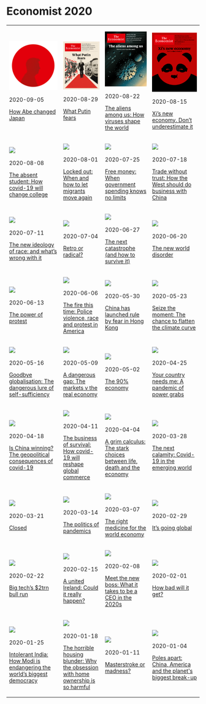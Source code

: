 # Economist 2020
<table><tr><td><p><img src = './2020-09-05/cover.jpg'/></p><p>2020-09-05</p><p><a href='./2020-09-05'>How Abe changed Japan</a></p></td><td><p><img src = './2020-08-29/cover.jpg'/></p><p>2020-08-29</p><p><a href='./2020-08-29'>What Putin fears</a></p></td><td><p><img src = './2020-08-22/cover.jpg'/></p><p>2020-08-22</p><p><a href='./2020-08-22'>The aliens among us: How viruses shape the world</a></p></td><td><p><img src = './2020-08-15/cover.jpg'/></p><p>2020-08-15</p><p><a href='./2020-08-15'>Xi’s new economy. Don’t underestimate it</a></p></td></tr><tr><td><p><img src = './2020-08-08/cover.jpg'/></p><p>2020-08-08</p><p><a href='./2020-08-08'>The absent student: How covid-19 will change college</a></p></td><td><p><img src = './2020-08-01/cover.jpg'/></p><p>2020-08-01</p><p><a href='./2020-08-01'>Locked out: When and how to let migrants move again</a></p></td><td><p><img src = './2020-07-25/cover.jpg'/></p><p>2020-07-25</p><p><a href='./2020-07-25'>Free money: When government spending knows no limits</a></p></td><td><p><img src = './2020-07-18/cover.jpg'/></p><p>2020-07-18</p><p><a href='./2020-07-18'>Trade without trust: How the West should do business with China</a></p></td></tr><tr><td><p><img src = './2020-07-11/cover.jpg'/></p><p>2020-07-11</p><p><a href='./2020-07-11'>The new ideology of race: and what’s wrong with it</a></p></td><td><p><img src = './2020-07-04/cover.jpg'/></p><p>2020-07-04</p><p><a href='./2020-07-04'>Retro or radical?</a></p></td><td><p><img src = './2020-06-27/cover.jpg'/></p><p>2020-06-27</p><p><a href='./2020-06-27'>The next catastrophe (and how to survive it)</a></p></td><td><p><img src = './2020-06-20/cover.jpg'/></p><p>2020-06-20</p><p><a href='./2020-06-20'>The new world disorder</a></p></td></tr><tr><td><p><img src = './2020-06-13/cover.jpg'/></p><p>2020-06-13</p><p><a href='./2020-06-13'>The power of protest</a></p></td><td><p><img src = './2020-06-06/cover.jpg'/></p><p>2020-06-06</p><p><a href='./2020-06-06'>The fire this time: Police violence, race and protest in America</a></p></td><td><p><img src = './2020-05-30/cover.jpg'/></p><p>2020-05-30</p><p><a href='./2020-05-30'>China has launched rule by fear in Hong Kong</a></p></td><td><p><img src = './2020-05-23/cover.jpg'/></p><p>2020-05-23</p><p><a href='./2020-05-23'>Seize the moment: The chance to flatten the climate curve</a></p></td></tr><tr><td><p><img src = './2020-05-16/cover.jpg'/></p><p>2020-05-16</p><p><a href='./2020-05-16'>Goodbye globalisation: The dangerous lure of self-sufficiency</a></p></td><td><p><img src = './2020-05-09/cover.jpg'/></p><p>2020-05-09</p><p><a href='./2020-05-09'>A dangerous gap: The markets v the real economy</a></p></td><td><p><img src = './2020-05-02/cover.jpg'/></p><p>2020-05-02</p><p><a href='./2020-05-02'>The 90% economy</a></p></td><td><p><img src = './2020-04-25/cover.jpg'/></p><p>2020-04-25</p><p><a href='./2020-04-25'>Your country needs me: A pandemic of power grabs</a></p></td></tr><tr><td><p><img src = './2020-04-18/cover.jpg'/></p><p>2020-04-18</p><p><a href='./2020-04-18'>Is China winning? The geopolitical consequences of covid-19</a></p></td><td><p><img src = './2020-04-11/cover.jpg'/></p><p>2020-04-11</p><p><a href='./2020-04-11'>The business of survival: How covid-19 will reshape global commerce</a></p></td><td><p><img src = './2020-04-04/cover.jpg'/></p><p>2020-04-04</p><p><a href='./2020-04-04'>A grim calculus: The stark choices between life, death and the economy</a></p></td><td><p><img src = './2020-03-28/cover.jpg'/></p><p>2020-03-28</p><p><a href='./2020-03-28'>The next calamity: Covid-19 in the emerging world</a></p></td></tr><tr><td><p><img src = './2020-03-21/cover.jpg'/></p><p>2020-03-21</p><p><a href='./2020-03-21'>Closed</a></p></td><td><p><img src = './2020-03-14/cover.jpg'/></p><p>2020-03-14</p><p><a href='./2020-03-14'>The politics of pandemics</a></p></td><td><p><img src = './2020-03-07/cover.jpg'/></p><p>2020-03-07</p><p><a href='./2020-03-07'>The right medicine for the world economy</a></p></td><td><p><img src = './2020-02-29/cover.jpg'/></p><p>2020-02-29</p><p><a href='./2020-02-29'>It’s going global</a></p></td></tr><tr><td><p><img src = './2020-02-22/cover.jpg'/></p><p>2020-02-22</p><p><a href='./2020-02-22'>Big tech’s $2trn bull run</a></p></td><td><p><img src = './2020-02-15/cover.jpg'/></p><p>2020-02-15</p><p><a href='./2020-02-15'>A united Ireland: Could it really happen?</a></p></td><td><p><img src = './2020-02-08/cover.jpg'/></p><p>2020-02-08</p><p><a href='./2020-02-08'>Meet the new boss: What it takes to be a CEO in the 2020s</a></p></td><td><p><img src = './2020-02-01/cover.jpg'/></p><p>2020-02-01</p><p><a href='./2020-02-01'>How bad will it get?</a></p></td></tr><tr><td><p><img src = './2020-01-25/cover.jpg'/></p><p>2020-01-25</p><p><a href='./2020-01-25'>Intolerant India: How Modi is endangering the world’s biggest democracy</a></p></td><td><p><img src = './2020-01-18/cover.jpg'/></p><p>2020-01-18</p><p><a href='./2020-01-18'>The horrible housing blunder: Why the obsession with home ownership is so harmful</a></p></td><td><p><img src = './2020-01-11/cover.jpg'/></p><p>2020-01-11</p><p><a href='./2020-01-11'>Masterstroke or madness?</a></p></td><td><p><img src = './2020-01-04/cover.jpg'/></p><p>2020-01-04</p><p><a href='./2020-01-04'>Poles apart: China, America and the planet's biggest break-up</a></p></td></tr></table>